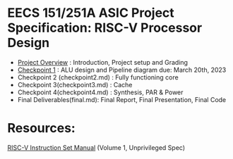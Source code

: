 # EECS 151/251A ASIC Project Specification: RISC-V Processor Design


- [Project Overview](overview.md) : Introduction, Project setup and Grading
- [Checkpoint 1](checkpoint1.md) :  ALU design and Pipeline diagram 
  due: March 20th, 2023
- Checkpoint 2 (checkpoint2.md) : Fully functioning core
- Checkpoint 3(checkpoint3.md) : Cache
- Checkpoint 4(checkpoint4.md) : Synthesis, PAR & Power
- Final Deliverables(final.md): Final Report, Final Presentation, Final Code
# Resources:
[RISC-V Instruction Set Manual](https://riscv.org/technical/specifications/) (Volume 1, Unprivileged Spec)
